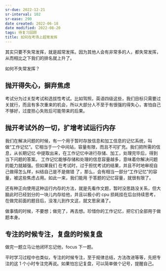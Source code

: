 ```yaml
---
sr-due: 2022-12-21
sr-interval: 102
sr-ease: 290
date created: 2022-06-18
date modified: 2022-08-20
tags: 待复习回顾
title: 如何在考场上超常发挥
---
```


其实只要不失常发挥，就是超常发挥。因为其他人会有非常多的人，都失常发挥，从而相比之下我们的排名就上升了。

如何不失常发挥？

## 抛开得失心，摒弃焦虑

考试分为过关型考试和选拔性考试。比如驾照，英语四级这些，我们目标只需要过关就行，而且有多次重来的机会，所以大部分人不至于有很强的得失心，害怕自己不够好，过度担心失败后可能带来的后果。

## 抛开考试外的一切，扩增考试运行内存

我们在解决问题的时候，有一个用于暂时存放信息和加工信息的记忆系统，叫做“工作记忆”。它相当于一个中间站，容量有限，而且不可扩充。我们把所需的信息，从长期记忆 中提取出来，在工作记忆中进行存储、加工，处理完毕后，得到当下问题的答案。 工作记忆能够存储和处理的信息容量越多，意味着你解决问题的能力就越强。但如果我们 在考试时，过于担忧考试的结果，并且不时地审视自己做得怎么样，纠结自己是不是做错 了，那么，会有相当一部分“工作记忆”的容量，被这些焦虑占用。如此一来，我们能用 于答题的记忆容量，就很有限了。

还有种正向使用这种运行内存的方法，就是先看作文题，暂时没思路没关系，但大脑此时已经划分的一块儿内存给他，并且以极小的 cpu 损耗挂在后台持续思考，在做完前面的题目后，没准儿到作文这，就文思泉涌了。

做事情的时候，不要想；做完了，再去想。珍惜你的工作记忆，把它们全部用于做 题本身。

## 专注的时候专注，复盘的时候复盘

做完一题立马让他闭环忘记他，focus 下一题。

平时学习过程中也类似，专注的时候专注，至于规律总结，方法改进等等，先把专注的这 1 个小时专注完再说。如果怕忘记复盘，可以简单做个记号，提醒自己。
